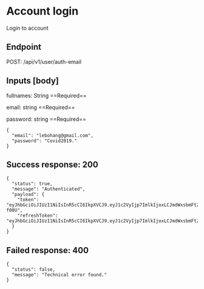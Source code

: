 # Account login

Login to account

## Endpoint
POST: /api/v1/user/auth-email

## Inputs [body]
fullnames: String ==Required==

email: string ==Required==

password: string ==Required==

```
{
  "email": "lebohang@gmail.com",
  "password": "Covid2019."
}
```

## Success response: 200
```
{
  "status": true,
  "message": "Authenticated",
  "payload": {
    "token": "eyJhbGciOiJIUzI1NiIsInR5cCI6IkpXVCJ9.eyJ1c2VyIjp7ImlkIjoxLCJmdWxsbmFtZXMiOiJMZWJvaGFuZyBNb2tvZW5hIiwiZW1haWwiOiJsZWJvaGFuZ0BnbWFpbC5jb20iLCJyb2xlcyI6ImVudHJlcHJlbmV1ciJ9LCJpYXQiOjE2NzAyNDY5MjIsImV4cCI6MTY3MDI0Nzc2Mn0.oFn7LGJGSpIdwlHCL55pbf2xAzPIW37rbE5yLO-f00U",
    "refreshToken": "eyJhbGciOiJIUzI1NiIsInR5cCI6IkpXVCJ9.eyJ1c2VyIjp7ImlkIjoxLCJmdWxsbmFtZXMiOiJMZWJvaGFuZyBNb2tvZW5hIiwiZW1haWwiOiJsZWJvaGFuZ0BnbWFpbC5jb20iLCJyb2xlcyI6ImVudHJlcHJlbmV1ciJ9LCJpYXQiOjE2NzAyNDY5MjIsImV4cCI6MTY3MjgzODkyMn0.Z9AroKR7ZryIx1QFkxxxkEj5zuUWpSmxhqAI1tcI5nU"
  }
}
```

## Failed response: 400
```
{
  "status": false,
  "message": "Technical error found."
}
```
